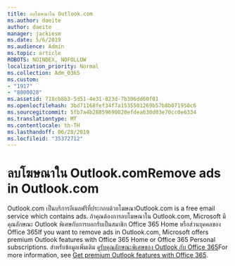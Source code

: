 ```yaml
---
title: ลบโฆษณาใน Outlook.com
ms.author: daeite
author: daeite
manager: jackiesm
ms.date: 5/6/2019
ms.audience: Admin
ms.topic: article
ROBOTS: NOINDEX, NOFOLLOW
localization_priority: Normal
ms.collection: Adm_O365
ms.custom:
- "1917"
- "8000028"
ms.assetid: 718cb8b3-5d51-4e31-823d-7b306dd60f01
ms.openlocfilehash: 3bd71168fef34f7a1535501269b57b8b071950c6
ms.sourcegitcommit: 5fb7a4b28859690020efdea630d03e70cc0e6334
ms.translationtype: MT
ms.contentlocale: th-TH
ms.lasthandoff: 06/28/2019
ms.locfileid: "35372712"
---
```

# <a name="remove-ads-in-outlookcom"></a><span data-ttu-id="d93fe-102">ลบโฆษณาใน Outlook.com</span><span class="sxs-lookup"><span data-stu-id="d93fe-102">Remove ads in Outlook.com</span></span>

<span data-ttu-id="d93fe-103">Outlook.com เป็นบริการอีเมลฟรีที่ประกอบด้วยโฆษณา</span><span class="sxs-lookup"><span data-stu-id="d93fe-103">Outlook.com is a free email service which contains ads.</span></span> <span data-ttu-id="d93fe-104">ถ้าคุณต้องการลบโฆษณาใน Outlook.com, Microsoft มีคุณลักษณะ Outlook พิเศษกับการบอกรับเป็นสมาชิก Office 365 Home หรือส่วนบุคคลของ Office 365</span><span class="sxs-lookup"><span data-stu-id="d93fe-104">If you want to remove ads in Outlook.com, Microsoft offers premium Outlook features with Office 365 Home or Office 365 Personal subscriptions.</span></span> <span data-ttu-id="d93fe-105">สำหรับข้อมูลเพิ่มเติม ดู[รับคุณลักษณะพิเศษของ Outlook กับ Office 365](https://go.microsoft.com/fwlink/?linkid=872181)</span><span class="sxs-lookup"><span data-stu-id="d93fe-105">For more information, see [Get premium Outlook features with Office 365](https://go.microsoft.com/fwlink/?linkid=872181).</span></span>